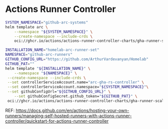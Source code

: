 # Actions Runner Controller

```bash
SYSTEM_NAMESPACE="github-arc-systems"
helm template arc \
    --namespace "${SYSTEM_NAMESPACE}" \
    --create-namespace --include-crds \
    oci://ghcr.io/actions/actions-runner-controller-charts/gha-runner-scale-set-controller > github-arc-systems.yaml

INSTALLATION_NAME="homelab-arc-runner-set"
NAMESPACE="github-arc-runners"
GITHUB_CONFIG_URL="https://github.com/ArthurVardevanyan/Homelab"
GITHUB_PAT=""
helm template "${INSTALLATION_NAME}" \
    --namespace "${NAMESPACE}" \
 --create-namespace --include-crds \
 --set controllerServiceAccount.name="arc-gha-rs-controller" \
 --set controllerServiceAccount.namespace="${SYSTEM_NAMESPACE}"\
 --set githubConfigUrl="${GITHUB_CONFIG_URL}" \
    --set githubConfigSecret.github_token="${GITHUB_PAT}" \
 oci://ghcr.io/actions/actions-runner-controller-charts/gha-runner-scale-set  > github-runner-scale-set.yaml
```

REF: <https://docs.github.com/en/actions/hosting-your-own-runners/managing-self-hosted-runners-with-actions-runner-controller/quickstart-for-actions-runner-controller>
